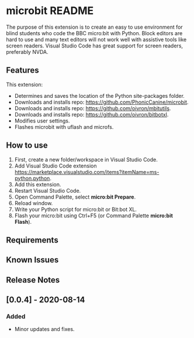# microbit README

The purpose of this extension is to create an easy to use environment for blind students who code the BBC micro:bit with Python. Block editors are hard to use and many text editors will not work well with assistive tools like screen readers. Visual Studio Code has great support for screen readers, preferably NVDA.

## Features

This extension:
* Determines and saves the location of the Python site-packages folder.
* Downloads and installs repo: https://github.com/PhonicCanine/microbit.
* Downloads and installs repo: https://github.com/oivron/mbitutils.
* Downloads and installs repo: https://github.com/oivron/bitbotxl.
* Modifies user settings.
* Flashes microbit with uflash and microfs.

## How to use

1. First, create a new folder/workspace in Visual Studio Code.
2. Add Visual Studio Code extension https://marketplace.visualstudio.com/items?itemName=ms-python.python.
3. Add this extension.
4. Restart Visual Studio Code.
5. Open Command Palette, select __micro:bit Prepare__.
6. Reload window.
7. Write your Python script for micro:bit or Bit:bot XL.
8. Flash your micro:bit using Ctrl+F5 (or Command Palette __micro:bit Flash__).

## Requirements

## Known Issues

## Release Notes

## [0.0.4] - 2020-08-14

### Added
* Minor updates and fixes.
